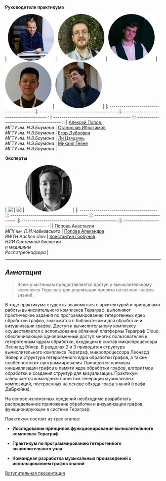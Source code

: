 **Руководители практикума**


|   <img src="assets/aleksei_popov.png" width="150"> |  <img src="assets/stanislav_ibragimov.png" width="150">  |  <img src="assets/egor_dubrovin.png" width="150">  |  <img src="assets/Li.png" width="150">  |  <img src="assets/PXL_20220430_152105151.MP-modified.png" width="150">  |
|: --------------------------------------- :|: --------------------------------------- :|: --------------------------------------- :|: --------------------------------------- :|: --------------------------------------- :|
|   [Алексей Попов](mailto:alexpopov@bmstu.ru), <br> *МГТУ им. Н.Э.Баумана*   |   [Станислав  Ибрагимов](mailto:ibragimov@bmstu.ru)  <br>  *МГТУ им. Н.Э.Баумана*    |   [Егор Дубровин](mailto:dubrovin.en@ya.ru)  <br>  *МГТУ им. Н.Э.Баумана*    |   [Ли Цзяцзянь](mailto:dreki.li@mail.ru)  <br>  *МГТУ им. Н.Э.Баумана*    |   [Михаил Гейне](mailto:mike.geine@gmail.com)  <br>  *МГТУ им. Н.Э.Баумана*    |
 

**Эксперты**

|   <img src="assets/popova_anastasia.png" width="150">  |   <img src="assets/popova_aleksandra.png" width="150">  |   <img src="assets/892_oooo.plus.png" width="150">  | 
|: --------------------------------------- :|: --------------------------------------- :|: -------------------------------------- :|: ------------------------------------------------ :|: --------------------------------------- :|
|  [Попова Анастасия](mailto:anon@anon.ru)<br>*МГК им. П.И.Чайковского* |  [Попова Алекандра](mailto:anon@anon.ru) <br>*RWTH Aachen Univ*   |  [Константин Горбунов](mailto:anon@anon.ru)  <br>*НИИ Системной биологии<br>и медицины<br>Роспотребнадзора*   |    



---
	

## *Аннотация* 

> Всем участникам предоставляется доступ к вычислительному комплексу Тераграф для реализации проекта на основе графов знаний. 

В ходе практикума студенты знакомяться с архитектурой и принципами работы вычислительного комплекса Тераграф,  выполняют практические задания по программированию гетерогенных ядер обработки графов, знакомятся с библиотеками для обработки и визуализации графов. Доступ к вычислительному комплексу осуществляется с использование облачной платформы Тераграф Cloud, обеспечивающей одновременный доступ многих пользователей к гетерогенным ядрам обработки, входящим в состав микропроцессора Леонард Эйлер. В разделах 2 и 3 приводится структура вычислительного комплекса Тераграф, микропроцессора Леонард Эйлер и структура гетерогенного ядра обработки графов, а также особенности их программирования. Приводятся примеры инициализации графов в памяти ядра обработки графов, алгоритмов обработки и создания структур для визуализации. Практикум завершается командным проектом генерации музыкальных композиций, построенных на основе обхода графа знаний (графа ДеБрюйна). 

На основе изложенных сведений необходимо разработать распределенное приложение обработки и визуализации графов, функционирующее в системе Тераграф.

Практикум состоит из трех этапов:

- **Исследование принципов функционирования вычислительного комплекса Тераграф**

- **Практикум по программированию гетерогенного вычислительного узла**

- **Командная разработка музыкальных произведений с испольщованием графов знаний**

<a href="https://github.com/alexbmstu/2023/blob/master/docs/pr2023.pdf" target="_blank">Вступительная презентация</a>


